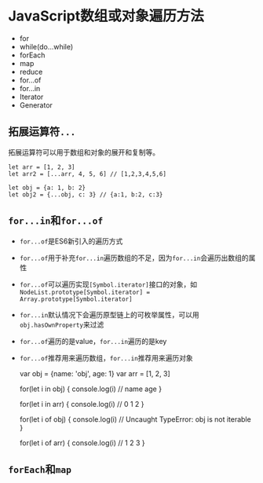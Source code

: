 # JavaScript数组或对象遍历方法

* for
* while(do...while)
* forEach
* map
* reduce
* for...of
* for...in
* Iterator
* Generator

## 拓展运算符`...`

拓展运算符可以用于数组和对象的展开和复制等。

    let arr = [1, 2, 3]
    let arr2 = [...arr, 4, 5, 6] // [1,2,3,4,5,6]

    let obj = {a: 1, b: 2}
    let obj2 = {...obj, c: 3} // {a:1, b:2, c:3}
    
## `for...in`和`for...of`

* `for...of`是ES6新引入的遍历方式
* `for...of`用于补充`for...in`遍历数组的不足，因为`for...in`会遍历出数组的属性
* `for...of`可以遍历实现`[Symbol.iterator]`接口的对象，如`NodeList.prototype[Symbol.iterator] = Array.prototype[Symbol.iterator]`
* `for...in`默认情况下会遍历原型链上的可枚举属性，可以用`obj.hasOwnProperty`来过滤
* `for...of`遍历的是value，`for...in`遍历的是key
* `for...of`推荐用来遍历数组，`for...in`推荐用来遍历对象

    var obj = {name: 'obj', age: 1}
    var arr = [1, 2, 3]

    for(let i in obj) {
      console.log(i) // name age
    }

    for(let i in arr) {
      console.log(i) // 0 1 2
    }

    for(let i of obj) {
      console.log(i) // Uncaught TypeError: obj is not iterable
    }

    for(let i of arr) {
      console.log(i) // 1 2 3
    }
    
## `forEach`和`map`

